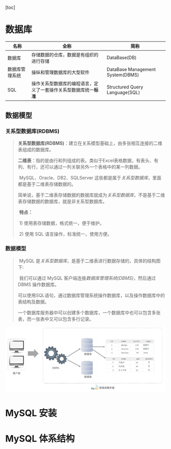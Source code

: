 [toc]

# 数据库

| 名称           | 全称                                                         | 简称                             |
| -------------- | ------------------------------------------------------------ | -------------------------------- |
| 数据库         | 存储数据的仓库，数据是有组织的进行存储                       | DataBase(DB)                     |
| 数据库管理系统 | 操纵和管理数据库的大型软件                                   | DataBase Management System(DBMS) |
| SQL            | 操作关系型数据库的编程语言，定义了一套操作关系型数据库统一**标准** | Structured Query Language(SQL)   |

## 数据模型

### 关系型数据库(RDBMS)

> ​	**关系型数据库(RDBMS)**：建立在关系模型基础上，由多张相互连接的二维表组成的数据库。
>
> ​	**二维表**：指的是由行和列组成的表。类似于Excel表格数据，有表头、有列、有行，还可以通过一列关联另外一个表格中的某一列数据。
>
> ​	MySQL、Oracle、DB2、SQLServer 这些都是属于*关系型数据库*，里面都是基于二维表存储数据的。
>
> ​	简单说，基于二维表存储数据的数据库就成为*关系型数据库*，不是基于二维表存储数据的数据库，就是非关系型数据库。
>
> ​	**特点：**
>
> ​		1) 使用表存储数据，格式统一，便于维护。
>
> ​		2) 使用 SQL 语言操作，标准统一，使用方便。

### 数据模型

> ​	MySQL 是*关系型数据库*，是基于二维表进行数据存储的，具体的结构图下:
>
> ​	我们可以通过 MySQL 客户端连接*数据库管理系统(DBMS)*，然后通过 DBMS 操作数据库。
>
> ​	可以使用SQL语句，通过数据库管理系统操作数据库，以及操作数据库中的表结构及数据。
>
> ​	一个数据库服务器中可以创建多个数据库，一个数据库中也可以包含多张表，而一张表中又可以包含多行记录。

![MySQL_Intro](img/MySQL_Intro.png)



# MySQL 安装



# MySQL 体系结构

